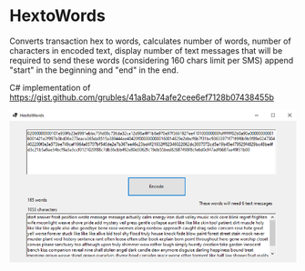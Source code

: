 # HextoWords

Converts transaction hex to words, calculates number of words, number of characters in encoded text, display number of text messages that will be required to send these words (considering 160 chars limit per SMS) append "start" in the beginning and "end" in the end.

C# implementation of https://gist.github.com/grubles/41a8ab74afe2cee6ef7128b07438455b

![screenshot](/screenshot.png)
